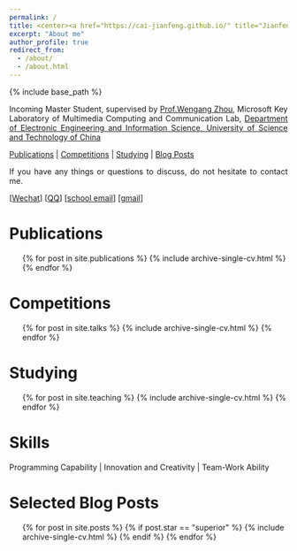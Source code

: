 ```yaml
---
permalink: /
title: <center><a href="https://cai-jianfeng.github.io/" title="Jianfeng Cai">Jianfeng Cai (蔡建峰)</a></center>
excerpt: "About me"
author_profile: true
redirect_from: 
  - /about/
  - /about.html
---
```


{% include base_path %}

<p style="text-align:justify; text-justify:inter-ideograph;">Incoming Master Student, supervised by <a href="http://staff.ustc.edu.cn/~zhwg/index.html" title="Wengang Zhou" target="_blank">Prof.Wengang Zhou</a>,
Microsoft Key Laboratory of Multimedia Computing and Communication Lab, 
<a href="https://eeis.ustc.edu.cn/main.htm" title="eeis-ustc" target="_blank">Department of Electronic Engineering and Information Science, University of Science and Technology of China</a></p>

<p style="text-align:justify; text-justify:inter-ideograph;"><a href="https://cai-jianfeng.github.io/publications/" title="publications">Publications</a> | <a href="https://cai-jianfeng.github.io/talks/" title="competitions">Competitions</a> | <a href="https://cai-jianfeng.github.io/teaching/" title="studying">Studying</a> | <a href="https://cai-jianfeng.github.io/year-archive/" title="blog">Blog Posts</a></p>

<p style="text-align:justify; text-justify:inter-ideograph;">If you have any things or questions to discuss, do not hesitate to contact me.</p>

[[Wechat](/images/wechat.jpg)] [[QQ](/images/qq.jpg)] [<a href="mailto:jfcai_1@stu.xidian.edu.cn" title="publications">school email</a>] [<a href="mailto:cjf1622613693@gmail.com" title="publications">gmail</a>]

Publications
======
  <ul>{% for post in site.publications %}
    {% include archive-single-cv.html %}
  {% endfor %}</ul>

Competitions
======
  <ul>{% for post in site.talks %}
    {% include archive-single-cv.html %}
  {% endfor %}</ul>

Studying
======
  <ul>{% for post in site.teaching %}
    {% include archive-single-cv.html %}
  {% endfor %}</ul>

Skills
======
<p style="text-align:justify; text-justify:inter-ideograph;">Programming Capability | Innovation and Creativity | Team-Work Ability</p>

Selected Blog Posts
======

<ul>{% for post in site.posts %}
    {% if post.star == "superior" %}
        {% include archive-single-cv.html %}
    {% endif %}
  {% endfor %}</ul>

[//]: # (<ul><li><a href="https://cai-jianfeng.github.io/posts/2023/09/blog-post-graduate-interview-experience/" target="_blank">保研经验分享&#40;夏令营+预推免&#41;</a></li>)

[//]: # (<li><a href="https://cai-jianfeng.github.io/posts/2023/10/blog-latex-basic/" target="_blank">latex 基础知识</a></li>)

[//]: # (<li><a href="https://cai-jianfeng.github.io/posts/2023/10/blog-latex-basic-2/" target="_blank">latex 基础知识2</a></li>)

[//]: # (<li><a href="https://cai-jianfeng.github.io/posts/2023/11/blog-ssd-replacement/" target="_blank">笔记本电脑固态硬盘更换扩容</a></li>)

[//]: # (<li><a href="https://cai-jianfeng.github.io/posts/2023/11/blog-diffusion-model/" target="_blank">The Basic Knowledge of Diffusion Model &#40;DM&#41;</a></li>)

[//]: # (<li><a href="https://cai-jianfeng.github.io/posts/2023/11/blog-improved-diffusion-model/" target="_blank">The Advanced Knowledge of Diffusion Model &#40;DM&#41;</a></li>)

[//]: # (<li><a href="https://cai-jianfeng.github.io/posts/2023/11/blog-score-based-generative-model/" target="_blank">The Basic Knowledge of Scored-based Generative Model</a></li>)

[//]: # (<li><a href="https://cai-jianfeng.github.io/posts/2023/11/blog-NLP-basic-knowledge" target="_blank">The Basic Knowledge of NLP</a></li>)

[//]: # (<li><a href="https://cai-jianfeng.github.io/posts/2023/12/blog-em_algorithm" target="_blank">The Basic Knowledge of Expectation Maximization Algorithm</a></li>)

[//]: # (<li><a href="https://cai-jianfeng.github.io/posts/2023/12/blog-llm" target="_blank">The Basic Knowledge of LLM</a></li>)

[//]: # (<li><a href="https://cai-jianfeng.github.io/post/2023/12/blog-hardware" target="_blank">The Basic Knowledge of Computer Hardware</a></li>)

[//]: # (<li><a href="https://cai-jianfeng.github.io/posts/2023/12/blog-code-pytorch-distributed/" target="_blank">The Basic Knowledge of PyTorch Distributed</a></li>)

[//]: # (<li><a href="https://cai-jianfeng.github.io/posts/2023/12/blog-code-pytorch-autograd/" target="_blank">The Basic Knowledge of PyTorch Autograd</a></li></ul>)